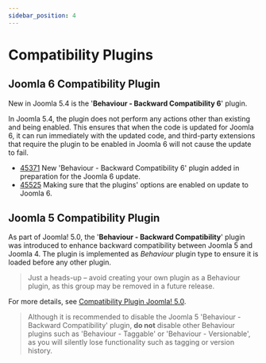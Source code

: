 ```yaml
---
sidebar_position: 4
---
```


Compatibility Plugins
=====================

## Joomla 6 Compatibility Plugin

New in Joomla 5.4 is the '**Behaviour - Backward Compatibility 6**' plugin.

In Joomla 5.4, the plugin does not perform any actions other than existing and being enabled.
This ensures that when the code is updated for Joomla 6, it can run immediately with the updated code,
and third-party extensions that require the plugin to be enabled in Joomla 6 will not cause the update to fail.

* [45371](https://github.com/joomla/joomla-cms/pull/45371) New 'Behaviour - Backward Compatibility 6' plugin added
  in preparation for the Joomla 6 update.
* [45525](https://github.com/joomla/joomla-cms/pull/45525) Making sure that the plugins'
  options are enabled on update to Joomla 6.

## Joomla 5 Compatibility Plugin

As part of Joomla! 5.0, the '**Behaviour - Backward Compatibility**' plugin was introduced to enhance backward compatibility between Joomla 5 and Joomla 4.
The plugin is implemented as *Behaviour* plugin type to ensure it is loaded before any other plugin.

> Just a heads-up – avoid creating your own plugin as a Behaviour plugin, as this group may be removed in a future release.

For more details, see [Compatibility Plugin Joomla! 5.0](https://manual.joomla.org/migrations/44-50/compat-plugin).

> Although it is recommended to disable the Joomla 5 'Behaviour - Backward Compatibility' plugin,
> __do not__ disable other Behaviour plugins such as 'Behaviour - Taggable' or 'Behaviour - Versionable',
> as you will silently lose functionality such as tagging or version history.
